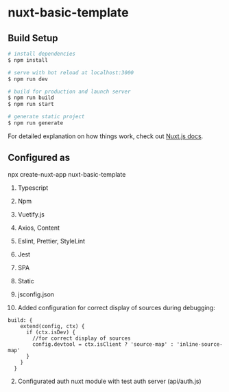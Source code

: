 # nuxt-basic-template

## Build Setup

```bash
# install dependencies
$ npm install

# serve with hot reload at localhost:3000
$ npm run dev

# build for production and launch server
$ npm run build
$ npm run start

# generate static project
$ npm run generate
```

For detailed explanation on how things work, check out [Nuxt.js docs](https://nuxtjs.org).

## Сonfigured as

npx create-nuxt-app nuxt-basic-template
1. Typescript
2. Npm
3. Vuetify.js
4. Axios, Content
5. Eslint, Prettier, StyleLint
6. Jest
7. SPA
8. Static
9. jsconfig.json


1. Added configuration for correct display of sources during debugging:
```
build: {
    extend(config, ctx) {
      if (ctx.isDev) {
        //for correct display of sources
        config.devtool = ctx.isClient ? 'source-map' : 'inline-source-map'
      }
    }
  }
```

2. Configurated auth nuxt module with test auth server (api/auth.js)




